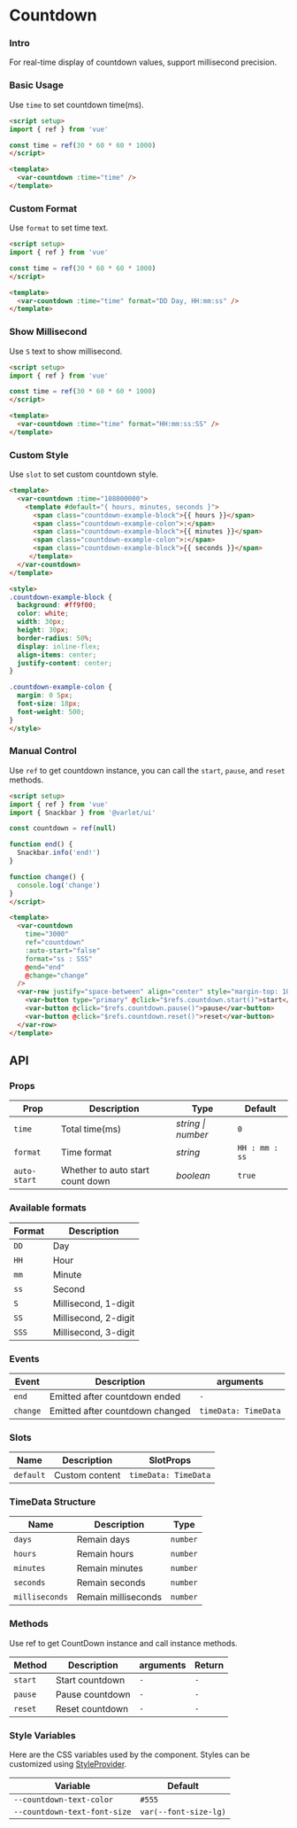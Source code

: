 # Countdown

### Intro

For real-time display of countdown values, support millisecond precision.

### Basic Usage

Use `time` to set countdown time(ms).

```html
<script setup>
import { ref } from 'vue'

const time = ref(30 * 60 * 60 * 1000)
</script>

<template>
  <var-countdown :time="time" />
</template>
```

### Custom Format

Use `format` to set time text.

```html
<script setup>
import { ref } from 'vue'

const time = ref(30 * 60 * 60 * 1000)
</script>

<template>
  <var-countdown :time="time" format="DD Day, HH:mm:ss" />
</template>
```

### Show Millisecond

Use `S` text to show millisecond.

```html
<script setup>
import { ref } from 'vue'

const time = ref(30 * 60 * 60 * 1000)
</script>

<template>
  <var-countdown :time="time" format="HH:mm:ss:SS" />
</template>
```

### Custom Style

Use `slot` to set custom countdown style.

```html
<template>
  <var-countdown :time="108000000">
    <template #default="{ hours, minutes, seconds }">
      <span class="countdown-example-block">{{ hours }}</span>
      <span class="countdown-example-colon">:</span>
      <span class="countdown-example-block">{{ minutes }}</span>
      <span class="countdown-example-colon">:</span>
      <span class="countdown-example-block">{{ seconds }}</span>
     </template>
  </var-countdown>
</template>

<style>
.countdown-example-block {
  background: #ff9f00;
  color: white;
  width: 30px;
  height: 30px;
  border-radius: 50%;
  display: inline-flex;
  align-items: center;
  justify-content: center;
}

.countdown-example-colon {
  margin: 0 5px;
  font-size: 18px;
  font-weight: 500;
}
</style>
```

### Manual Control

Use `ref` to get countdown instance, you can call the `start`, `pause`, and `reset` methods.

```html
<script setup>
import { ref } from 'vue'
import { Snackbar } from '@varlet/ui'

const countdown = ref(null)

function end() {
  Snackbar.info('end!')
}

function change() {
  console.log('change')
}
</script>

<template>
  <var-countdown
    time="3000"
    ref="countdown"
    :auto-start="false"
    format="ss : SSS"
    @end="end"
    @change="change"
  />
  <var-row justify="space-between" align="center" style="margin-top: 10px">
    <var-button type="primary" @click="$refs.countdown.start()">start</var-button>
    <var-button @click="$refs.countdown.pause()">pause</var-button>
    <var-button @click="$refs.countdown.reset()">reset</var-button>
  </var-row>
</template>
```

## API

### Props

| Prop         | Description                      | Type               | Default        |
| ------------ | -------------------------------- | ------------------ | -------------- |
| `time`       | Total time(ms)                   | _string \| number_ | `0`            |
| `format`     | Time format                      | _string_           | `HH : mm : ss` |
| `auto-start` | Whether to auto start count down | _boolean_          | `true`         |

### Available formats

| Format | Description          |
| ------ | -------------------- |
| `DD`   | Day                  |
| `HH`   | Hour                 |
| `mm`   | Minute               |
| `ss`   | Second               |
| `S`    | Millisecond, 1-digit |
| `SS`   | Millisecond, 2-digit |
| `SSS`  | Millisecond, 3-digit |

### Events

| Event    | Description                     | arguments            |
| -------- | ------------------------------- | -------------------- |
| `end`    | Emitted after countdown ended   | `-`                  |
| `change` | Emitted after countdown changed | `timeData: TimeData` |

### Slots

| Name      | Description    | SlotProps            |
| --------- | -------------- | -------------------- |
| `default` | Custom content | `timeData: TimeData` |

### TimeData Structure

| Name           | Description         | Type     |
| -------------- | ------------------- | -------- |
| `days`         | Remain days         | `number` |
| `hours`        | Remain hours        | `number` |
| `minutes`      | Remain minutes      | `number` |
| `seconds`      | Remain seconds      | `number` |
| `milliseconds` | Remain milliseconds | `number` |

### Methods

Use ref to get CountDown instance and call instance methods.

| Method | Description	 | arguments | Return |
| ---- | ------- | -------- |--------|
| `start` | Start countdown | `-`       | `-` |
| `pause` | Pause countdown | `-`       | `-` |
| `reset` | Reset countdown | `-`       | `-` |

### Style Variables
Here are the CSS variables used by the component. Styles can be customized using [StyleProvider](#/en-US/style-provider).

| Variable | Default |
| --- | --- |
| `--countdown-text-color`     | `#555`                |
| `--countdown-text-font-size` | `var(--font-size-lg)` |